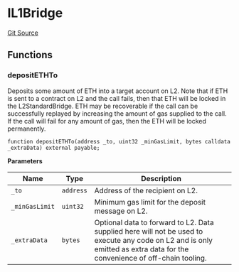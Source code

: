 # IL1Bridge

[Git Source](https://github.com/manifoldfinance/auctioneer/blob/94186b27ea5ddae3ff2f27674c7d42c6d498df0f/src/interfaces/IL1Bridge.sol)

## Functions

### depositETHTo

Deposits some amount of ETH into a target account on L2. Note that if ETH is
sent to a contract on L2 and the call fails, then that ETH will be locked in the
L2StandardBridge. ETH may be recoverable if the call can be successfully
replayed by increasing the amount of gas supplied to the call. If the call will
fail for any amount of gas, then the ETH will be locked permanently.

```solidity
function depositETHTo(address _to, uint32 _minGasLimit, bytes calldata _extraData) external payable;
```

**Parameters**

| Name           | Type      | Description                                                                                                                                                               |
| -------------- | --------- | ------------------------------------------------------------------------------------------------------------------------------------------------------------------------- |
| `_to`          | `address` | Address of the recipient on L2.                                                                                                                                           |
| `_minGasLimit` | `uint32`  | Minimum gas limit for the deposit message on L2.                                                                                                                          |
| `_extraData`   | `bytes`   | Optional data to forward to L2. Data supplied here will not be used to execute any code on L2 and is only emitted as extra data for the convenience of off-chain tooling. |
